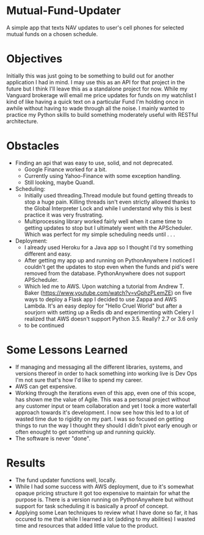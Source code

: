 # Mutual-Fund-Updater
A simple app that texts NAV updates to user's cell phones for selected mutual funds on a chosen schedule.

# Objectives
Initially this was just going to be something to build out for another application I had in mind. I may use this as an API for that project in the future but I think I'll leave this as a standalone project for now. While my Vanguard brokerage will email me price updates for funds on my watchlist I kind of like having a quick text on a particular Fund I'm holding once in awhile without having to wade through all the noise.
I mainly wanted to practice my Python skills to build something moderately useful with RESTful architecture.

# Obstacles
- Finding an api that was easy to use, solid, and not deprecated. 
  + Google Finance worked for a bit.
  + Currently using Yahoo-Finance with some exception handling.
  + Still looking, maybe Quandl.
- Scheduling:
  + Initially used threading.Thread module but found getting threads to stop a huge pain. Killing threads isn't even strictly     allowed thanks to the Global Interpreter Lock and while I understand why this is best practice it was very frustrating.
  + Multiprocessing library worked fairly well when it came time to getting updates to stop but I ultimately went with the       APScheduler. Which was perfect for my simple scheduling needs until . . .
- Deployment:
  + I already used Heroku for a Java app so I thought I'd try something different and easy.
  + After getting my app up and running on PythonAnywhere I noticed I couldn't get the updates to stop even when the funds       and pid's were removed from the database. PythonAnywhere does not support APScheduler. 
  + Which led me to AWS. Upon watching a tutorial from Andrew T. Baker (https://www.youtube.com/watch?v=vGphzPLemZE) on           five ways to deploy a Flask app I decided to use Zappa and AWS Lambda. It's an easy deploy for "Hello Cruel World" but       after a sourjorn with setting up a Redis db and experimenting with Celery I realized that AWS doesn't support Python 3.5.     Really? 2.7 or 3.6 only
  + to be continued
 
 # Some Lessons Learned
 - If managing and messaging all the different libraries, systems, and versions thereof in order to hack something into          working live is Dev Ops I'm not sure that's how I'd like to spend my career. 
 - AWS can get expensive.
 - Working through the iterations even of this app, even one of this scope, has shown me the value of Agile. This was a          personal project without any customer input or team collaboration and yet I took a more waterfall approach towards it's      development. I now see how this led to a lot of wasted time due to rigidity on my part. I was so focused on getting things    to run the way I thought they should I didn't pivot early enough or often enought to get something up and running quickly.
 - The software is never "done".
 
 # Results
 - The fund updater functions well, locally.
 - While I had some success with AWS deployment, due to it's somewhat opaque pricing structure it got too expensive to          maintain for what the purpose is. There is a version running on PythonAnywhere but without support for task scheduling it    is basically a proof of concept.
 - Applying some Lean techniques to review what I have done so far, it has occured to me that while I learned a lot (adding      to my abilities) I wasted time and resources that added little value to the product. 
 
 
